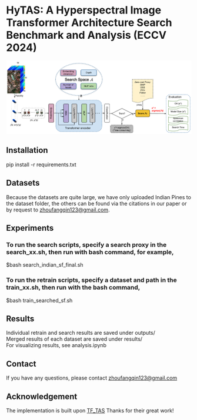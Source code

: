 # HyTAS: A Hyperspectral Image Transformer Architecture Search Benchmark and Analysis (ECCV 2024)

![Image](diagram.png)

## Installation
pip install -r requirements.txt

## Datasets
Because the datasets are quite large, we have only uploaded Indian Pines to the dataset folder, the others can be found via the citations in our paper or by request to zhoufangqin123@gmail.com.

## Experiments
### To run the search scripts, specify a search proxy in the search_xx.sh, then run with bash command, for example,
$bash search_indian_sf_final.sh

### To run the retrain scripts, specify a dataset and path in the train_xx.sh, then run with the bash command, 
$bash train_searched_sf.sh

## Results
Individual retrain and search results are saved under outputs/  <br>
Merged results of each dataset are saved under results/ <br>
For visualizing results, see analysis.ipynb

## Contact
If you have any questions, please contact zhoufangqin123@gmail.com

## Acknowledgement
The implementation is built upon [TF_TAS](https://github.com/decemberzhou/TF_TAS.git)
Thanks for their great work!


